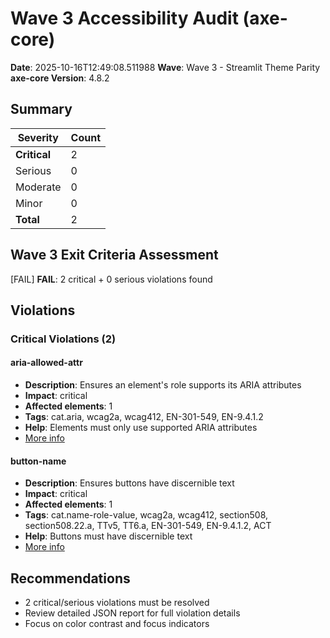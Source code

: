 # Wave 3 Accessibility Audit (axe-core)

**Date**: 2025-10-16T12:49:08.511988
**Wave**: Wave 3 - Streamlit Theme Parity
**axe-core Version**: 4.8.2

## Summary

| Severity | Count |
|----------|-------|
| **Critical** | 2 |
| Serious | 0 |
| Moderate | 0 |
| Minor | 0 |
| **Total** | 2 |

## Wave 3 Exit Criteria Assessment

[FAIL] **FAIL**: 2 critical + 0 serious violations found

## Violations

### Critical Violations (2)

#### aria-allowed-attr

- **Description**: Ensures an element's role supports its ARIA attributes
- **Impact**: critical
- **Affected elements**: 1
- **Tags**: cat.aria, wcag2a, wcag412, EN-301-549, EN-9.4.1.2
- **Help**: Elements must only use supported ARIA attributes
- [More info](https://dequeuniversity.com/rules/axe/4.8/aria-allowed-attr?application=axeAPI)

#### button-name

- **Description**: Ensures buttons have discernible text
- **Impact**: critical
- **Affected elements**: 1
- **Tags**: cat.name-role-value, wcag2a, wcag412, section508, section508.22.a, TTv5, TT6.a, EN-301-549, EN-9.4.1.2, ACT
- **Help**: Buttons must have discernible text
- [More info](https://dequeuniversity.com/rules/axe/4.8/button-name?application=axeAPI)

## Recommendations

- 2 critical/serious violations must be resolved
- Review detailed JSON report for full violation details
- Focus on color contrast and focus indicators

